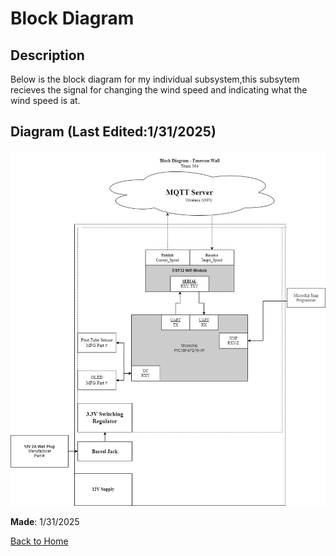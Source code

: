 # Block Diagram

## Description
Below is the block diagram for my individual subsystem,this subsytem recieves the signal for changing the wind speed and indicating what the wind speed is at.

## Diagram (__Last Edited__:1/31/2025)
![Block Diagram](https://raw.githubusercontent.com/emwall527/emwall.github.io/refs/heads/main/Pictures/Block%20Diagram.jpg)

__Made__: 1/31/2025

[Back to Home](index.md)
